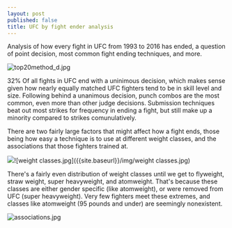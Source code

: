 ```yaml
---
layout: post
published: false
title: UFC by fight ender analysis
---
```


Analysis of how every fight in UFC from 1993 to 2016 has ended, a question of point decision, most common fight ending techniques, and more.


![top20method_d.jpg]({{site.baseurl}}/img/top20method_d.jpg)


32% Of all fights in UFC end with a uninimous decision, which makes sense given how nearly equally matched UFC fighters tend to be in skill level and size. Following behind a unanimous decision, punch combos are the most common, even more than other judge decisions. Submission techniques beat out most strikes for frequency in ending a fight, but still make up a minority compared to strikes comunulatively. 

There are two fairly large factors that might affect how a fight ends, those being how easy a technique is to use at different weight classes, and the associations that those fighters trained at.

![]({{site.baseurl}}/img/weight%20classes.jpg)![weight classes.jpg]({{site.baseurl}}/img/weight classes.jpg)


There's a fairly even distribution of weight classes until we get to flyweight, straw weight, super heavyweight, and atomweight. That's because these classes are either gender specific (like atomweight), or were removed from UFC (super heavyweight). Very few fighters meet these extremes, and classes like atomweight (95 pounds and under) are seemingly nonexistent. 

![associations.jpg]({{site.baseurl}}/img/associations.jpg)



